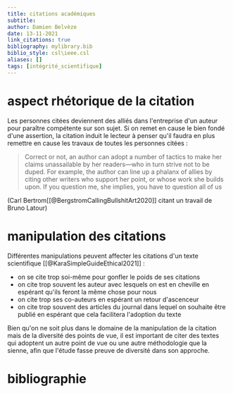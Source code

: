 ```yaml
---
title: citations académiques
subtitle:
author: Damien Belvèze
date: 13-11-2021
link_citations: true
bibliography: mylibrary.bib
biblio_style: csl\ieee.csl
aliases: []
tags: [intégrité_scientifique]
---
```


# aspect rhétorique de la citation

Les personnes citées deviennent des alliés dans l'entreprise d'un auteur pour paraître compétente sur son sujet. 
Si on remet en cause le bien fondé d'une assertion, la citation induit le lecteur à penser qu'il faudra en plus remettre en cause les travaux de toutes les personnes citées : 

>Correct or not, an author can adopt a number of tactics to make her claims unassailable by her readers—who in turn strive not to be duped. For example, the author can line up a phalanx of allies by citing other writers who support her point, or whose work she builds upon. If you question me, she implies, you have to question all of us

(Carl Bertrom[[@BergstromCallingBullshitArt2020]] citant un travail de Bruno Latour)



# manipulation des citations

Différentes manipulations peuvent affecter les citations d'un texte scientifique [[@KaraSimpleGuideEthical2021]] : 

- on se cite trop soi-même pour gonfler le poids de ses citations
- on cite trop souvent les auteur avec lesquels on est en cheville en espérant qu'ils feront la même chose pour nous
- on cite trop ses co-auteurs en espérant un retour d'ascenceur
- on cite trop souvent des articles du journal dans lequel on souhaite être publié en espérant que cela facilitera l'adoption du texte

Bien qu'on ne soit plus dans le domaine de la manipulation de la citation mais de la diversité des points de vue, il est important de citer des textes qui adoptent un autre point de vue ou une autre méthodologie que la sienne, afin que l'étude fasse preuve de diversité dans son approche. 




# bibliographie

